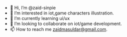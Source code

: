 - 👋 Hi, I’m @zaid-sinpie
- 👀 I’m interested in iot,game characters illustration.
- 🌱 I’m currently learning ui/ux
- 💞️ I’m looking to collaborate on iot/game development.
- 📫 How to reach me zaidmasuldar@gmail.com.

<!---
zaid-sinpie/zaid-sinpie is a ✨ special ✨ repository because its `README.md` (this file) appears on your GitHub profile.
You can click the Preview link to take a look at your changes.
--->
